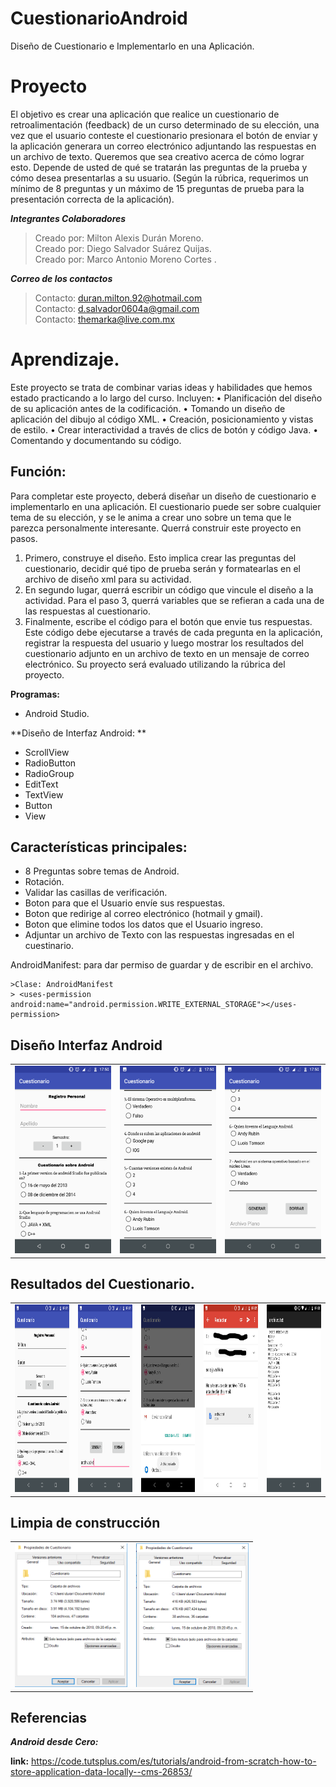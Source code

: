 # CuestionarioAndroid
Diseño de Cuestionario e Implementarlo en una Aplicación.

# Proyecto
El objetivo es crear una aplicación que realice un cuestionario de retroalimentación (feedback) de un
curso determinado de su elección, una vez que el usuario conteste el cuestionario presionara el botón de
enviar y la aplicación generara un correo electrónico adjuntando las respuestas en un archivo de texto.
Queremos que sea creativo acerca de cómo lograr esto. Depende de usted de qué se tratarán las
preguntas de la prueba y cómo desea presentarlas a su usuario. (Según la rúbrica, requerimos un
mínimo de 8 preguntas y un máximo de 15 preguntas de prueba para la presentación correcta de la
aplicación).


***Integrantes Colaboradores***
>Creado por: Milton Alexis Durán Moreno.<br />
>Creado por: Diego Salvador Suárez Quijas.<br />
>Creado por: Marco Antonio Moreno Cortes .<br />

***Correo de los contactos***
>Contacto: duran.milton.92@hotmail.com<br />
>Contacto: d.salvador0604a@gmail.com <br />
>Contacto: themarka@live.com.mx <br />

# Aprendizaje.
Este proyecto se trata de combinar varias ideas y habilidades que hemos estado practicando a lo largo
del curso. Incluyen:
• Planificación del diseño de su aplicación antes de la codificación.
• Tomando un diseño de aplicación del dibujo al código XML.
• Creación, posicionamiento y vistas de estilo.
• Crear interactividad a través de clics de botón y código Java.
• Comentando y documentando su código.

## Función:
Para completar este proyecto, deberá diseñar un diseño de cuestionario e implementarlo en una
aplicación. El cuestionario puede ser sobre cualquier tema de su elección, y se le anima a crear uno
sobre un tema que le parezca personalmente interesante.
Querrá construir este proyecto en pasos.
1. Primero, construye el diseño. Esto implica crear las preguntas del cuestionario, decidir qué tipo de
prueba serán y formatearlas en el archivo de diseño xml para su actividad.
2. En segundo lugar, querrá escribir un código que vincule el diseño a la actividad. Para el paso 3,
querrá variables que se refieran a cada una de las respuestas al cuestionario.
3. Finalmente, escribe el código para el botón que envie tus respuestas. Este código debe ejecutarse
a través de cada pregunta en la aplicación, registrar la respuesta del usuario y luego mostrar los
resultados del cuestionario adjunto en un archivo de texto en un mensaje de correo electrónico.
Su proyecto será evaluado utilizando la rúbrica del proyecto.

**Programas:**
- Android Studio.

**Diseño de Interfaz Android: **
- ScrollView
- RadioButton
- RadioGroup
- EditText
- TextView
- Button
- View

## Características principales: 
 - 8 Preguntas sobre temas de Android.
 - Rotación.
 - Validar las casillas de verificación.
 - Boton para que el Usuario envíe sus respuestas.
 - Boton que redirige al correo electrónico (hotmail y gmail).
 - Boton que elimine todos los datos que el Usuario ingreso.
 - Adjuntar un archivo de Texto con las respuestas ingresadas en el cuestinario.
 
AndroidManifest: para dar permiso de guardar y de escribir en el archivo.

    >Clase: AndroidManifest
    > <uses-permission android:name="android.permission.WRITE_EXTERNAL_STORAGE"></uses-permission>

## Diseño Interfaz Android
<table >
<tr>
<td><img src=https://github.com/MiltonDM/CuestionarioAndroid/blob/master/imagen_Interface/registro_1.png width="200" height="300"></td>
<td><img src=https://github.com/MiltonDM/CuestionarioAndroid/blob/master/imagen_Interface/registro_2.png width="200" height="300"></td>
 <td><img src=https://github.com/MiltonDM/CuestionarioAndroid/blob/master/imagen_Interface/registro_3.png width="200" height="300"></td>
</tr>
</table>

## Resultados del Cuestionario.
<table>
<tr>
<td><img src=https://github.com/MiltonDM/CuestionarioAndroid/blob/master/imagen_Interface/resultado_1.png width="200" height="300"></td>
<td><img src=https://github.com/MiltonDM/CuestionarioAndroid/blob/master/imagen_Interface/resultado_2.png width="200" height="300"></td>
<td><img src=https://github.com/MiltonDM/CuestionarioAndroid/blob/master/imagen_Interface/resultado_3.png width="200" height="300"></td>
<td><img src=https://github.com/MiltonDM/CuestionarioAndroid/blob/master/imagen_Interface/resultado_4.png.jpg width="200" height="300"></td>
<td><img src=https://github.com/MiltonDM/CuestionarioAndroid/blob/master/imagen_Interface/resultado_5.png width="200" height="300"></td>
</tr>
</table>

## Limpia de construcción
<table>
<tr>
<td><img src=https://github.com/MiltonDM/CuestionarioAndroid/blob/master/imagen_limpiar/CLear_Antes.png width="180" height="230"></td>
<td><img src=https://github.com/MiltonDM/CuestionarioAndroid/blob/master/imagen_limpiar/Clear_Despues.png width="180" height="230"></td>
</tr>
</table>

## Referencias
***Android desde Cero:***

**link:** https://code.tutsplus.com/es/tutorials/android-from-scratch-how-to-store-application-data-locally--cms-26853/<br />


